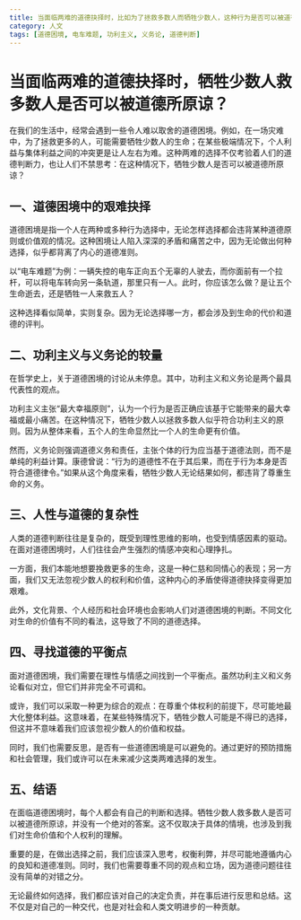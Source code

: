 ```yaml
---
title: 当面临两难的道德抉择时，比如为了拯救多数人而牺牲少数人，这种行为是否可以被道德所原谅？
category: 人文
tags: [道德困境, 电车难题, 功利主义, 义务论, 道德判断]
---
```

# 当面临两难的道德抉择时，牺牲少数人救多数人是否可以被道德所原谅？

在我们的生活中，经常会遇到一些令人难以取舍的道德困境。例如，在一场灾难中，为了拯救更多的人，可能需要牺牲少数人的生命；在某些极端情况下，个人利益与集体利益之间的冲突更是让人左右为难。这种两难的选择不仅考验着人们的道德判断力，也让人们不禁思考：在这种情况下，牺牲少数人是否可以被道德所原谅？

## 一、道德困境中的艰难抉择

道德困境是指一个人在两种或多种行为选择中，无论怎样选择都会违背某种道德原则或价值观的情况。这种困境让人陷入深深的矛盾和痛苦之中，因为无论做出何种选择，似乎都背离了内心的道德准则。

以“电车难题”为例：一辆失控的电车正向五个无辜的人驶去，而你面前有一个拉杆，可以将电车转向另一条轨道，那里只有一人。此时，你应该怎么做？是让五个生命逝去，还是牺牲一人来救五人？

这种选择看似简单，实则复杂。因为无论选择哪一方，都会涉及到生命的代价和道德的评判。

## 二、功利主义与义务论的较量

在哲学史上，关于道德困境的讨论从未停息。其中，功利主义和义务论是两个最具代表性的观点。

功利主义主张“最大幸福原则”，认为一个行为是否正确应该基于它能带来的最大幸福或最小痛苦。在这种情况下，牺牲少数人以拯救多数人似乎符合功利主义的原则。因为从整体来看，五个人的生命显然比一个人的生命更有价值。

然而，义务论则强调道德义务和责任，主张个体的行为应当基于道德法则，而不是单纯的利益计算。康德曾说：“行为的道德性不在于其后果，而在于行为本身是否符合道德律令。”如果从这个角度来看，牺牲少数人无论结果如何，都违背了尊重生命的义务。

## 三、人性与道德的复杂性

人类的道德判断往往是复杂的，既受到理性思维的影响，也受到情感因素的驱动。在面对道德困境时，人们往往会产生强烈的情感冲突和心理挣扎。

一方面，我们本能地想要挽救更多的生命，这是一种仁慈和同情心的表现；另一方面，我们又无法忽视少数人的权利和价值，这种内心的矛盾使得道德抉择变得更加艰难。

此外，文化背景、个人经历和社会环境也会影响人们对道德困境的判断。不同文化对生命的价值有不同的看法，这导致了不同的道德选择。

## 四、寻找道德的平衡点

面对道德困境，我们需要在理性与情感之间找到一个平衡点。虽然功利主义和义务论看似对立，但它们并非完全不可调和。

或许，我们可以采取一种更为综合的观点：在尊重个体权利的前提下，尽可能地最大化整体利益。这意味着，在某些特殊情况下，牺牲少数人可能是不得已的选择，但这并不意味着我们应该忽视少数人的价值和权益。

同时，我们也需要反思，是否有一些道德困境是可以避免的。通过更好的预防措施和社会管理，我们或许可以在未来减少这类两难选择的发生。

## 五、结语

在面临道德困境时，每个人都会有自己的判断和选择。牺牲少数人救多数人是否可以被道德所原谅，并没有一个绝对的答案。这不仅取决于具体的情境，也涉及到我们对生命价值和个人权利的理解。

重要的是，在做出选择之前，我们应该深入思考，权衡利弊，并尽可能地遵循内心的良知和道德准则。同时，我们也需要尊重不同的观点和立场，因为道德问题往往没有简单的对错之分。

无论最终如何选择，我们都应该对自己的决定负责，并在事后进行反思和总结。这不仅是对自己的一种交代，也是对社会和人类文明进步的一种贡献。